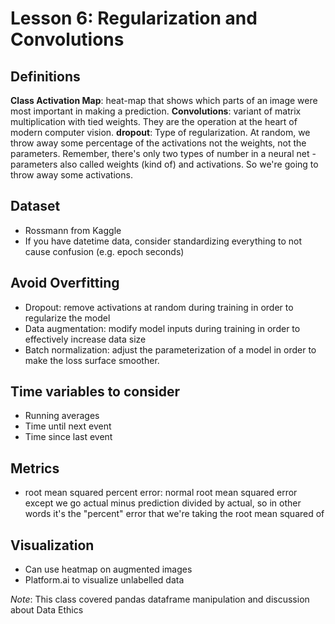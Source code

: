 # Lesson 6: Regularization and Convolutions

## Definitions
**Class Activation Map**: heat-map that shows which parts of an image were most important in making a prediction.
**Convolutions**: variant of matrix multiplication with tied weights. They are the operation at the heart of modern computer vision.
**dropout**: Type of regularization. At random, we throw away some percentage of the activations not the weights, not the parameters. Remember, there's only two types of number in a neural net - parameters also called weights (kind of) and activations. So we're going to throw away some activations.

## Dataset
- Rossmann from Kaggle
- If you have datetime data, consider standardizing everything to not cause confusion (e.g. epoch seconds)

## Avoid Overfitting
- Dropout: remove activations at random during training in order to regularize the model
- Data augmentation: modify model inputs during training in order to effectively increase data size
- Batch normalization: adjust the parameterization of a model in order to make the loss surface smoother.

## Time variables to consider
- Running averages
- Time until next event
- Time since last event

## Metrics
- root mean squared percent error: normal root mean squared error except we go actual minus prediction divided by actual, so in other words it's the "percent" error that we're taking the root mean squared of

## Visualization
- Can use heatmap on augmented images
- Platform.ai to visualize unlabelled data

_Note_: This class covered pandas dataframe manipulation and discussion about Data Ethics